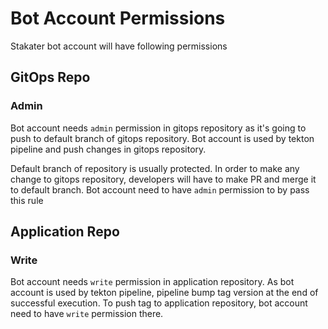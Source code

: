# Bot Account Permissions

Stakater bot account will have following permissions

## GitOps Repo

### Admin

Bot account needs `admin` permission in gitops repository as it's going to push to default branch of gitops repository. Bot account is used by tekton pipeline and push changes in gitops repository.

Default branch of repository is usually protected. In order to make any change to gitops repository, developers will have to make PR and merge it to default branch. Bot account need to have `admin` permission to by pass this rule

## Application Repo

### Write

Bot account needs `write` permission in application repository. As bot account is used by tekton pipeline, pipeline bump tag version at the end of successful execution. To push tag to application repository, bot account need to have `write` permission there.
